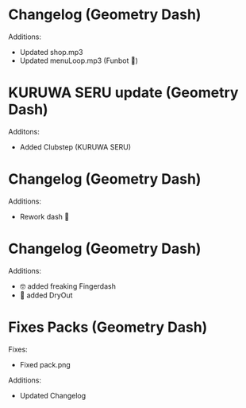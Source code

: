 # Changelog (Geometry Dash)
Additions:
- Updated shop.mp3
- Updated menuLoop.mp3 (Funbot :eagle:)

# KURUWA SERU update (Geometry Dash)
Additons:
- Added Clubstep (KURUWA SERU)

# Changelog (Geometry Dash)
Additions:
- Rework dash 🦅

# Changelog (Geometry Dash)
Additions:
- :nerd_face: added freaking Fingerdash
- :eagle: added DryOut

# Fixes Packs (Geometry Dash)
Fixes:
- Fixed pack.png

Additions:
- Updated Changelog
